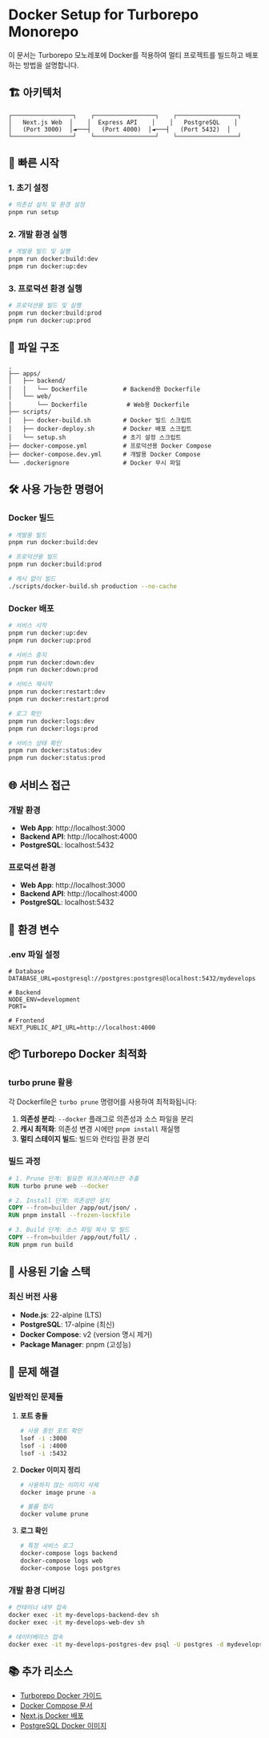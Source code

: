 # Docker Setup for Turborepo Monorepo

이 문서는 Turborepo 모노레포에 Docker를 적용하여 멀티 프로젝트를 빌드하고 배포하는 방법을 설명합니다.

## 🏗️ 아키텍처

```
┌─────────────────┐    ┌─────────────────┐    ┌─────────────────┐
│   Next.js Web  │    │  Express API    │    │   PostgreSQL    │
│   (Port 3000)  │◄───┤   (Port 4000)  │◄───┤   (Port 5432)  │
└─────────────────┘    └─────────────────┘    └─────────────────┘
```

## 🚀 빠른 시작

### 1. 초기 설정
```bash
# 의존성 설치 및 환경 설정
pnpm run setup
```

### 2. 개발 환경 실행
```bash
# 개발용 빌드 및 실행
pnpm run docker:build:dev
pnpm run docker:up:dev
```

### 3. 프로덕션 환경 실행
```bash
# 프로덕션용 빌드 및 실행
pnpm run docker:build:prod
pnpm run docker:up:prod
```

## 📁 파일 구조

```
.
├── apps/
│   ├── backend/
│   │   └── Dockerfile          # Backend용 Dockerfile
│   └── web/
│       └── Dockerfile           # Web용 Dockerfile
├── scripts/
│   ├── docker-build.sh         # Docker 빌드 스크립트
│   ├── docker-deploy.sh        # Docker 배포 스크립트
│   └── setup.sh                # 초기 설정 스크립트
├── docker-compose.yml          # 프로덕션용 Docker Compose
├── docker-compose.dev.yml      # 개발용 Docker Compose
└── .dockerignore               # Docker 무시 파일
```

## 🛠️ 사용 가능한 명령어

### Docker 빌드
```bash
# 개발용 빌드
pnpm run docker:build:dev

# 프로덕션용 빌드
pnpm run docker:build:prod

# 캐시 없이 빌드
./scripts/docker-build.sh production --no-cache
```

### Docker 배포
```bash
# 서비스 시작
pnpm run docker:up:dev
pnpm run docker:up:prod

# 서비스 중지
pnpm run docker:down:dev
pnpm run docker:down:prod

# 서비스 재시작
pnpm run docker:restart:dev
pnpm run docker:restart:prod

# 로그 확인
pnpm run docker:logs:dev
pnpm run docker:logs:prod

# 서비스 상태 확인
pnpm run docker:status:dev
pnpm run docker:status:prod
```

## 🌐 서비스 접근

### 개발 환경
- **Web App**: http://localhost:3000
- **Backend API**: http://localhost:4000
- **PostgreSQL**: localhost:5432

### 프로덕션 환경
- **Web App**: http://localhost:3000
- **Backend API**: http://localhost:4000
- **PostgreSQL**: localhost:5432

## 🔧 환경 변수

### .env 파일 설정
```env
# Database
DATABASE_URL=postgresql://postgres:postgres@localhost:5432/mydevelops

# Backend
NODE_ENV=development
PORT=

# Frontend
NEXT_PUBLIC_API_URL=http://localhost:4000
```

## 📦 Turborepo Docker 최적화

### turbo prune 활용
각 Dockerfile은 `turbo prune` 명령어를 사용하여 최적화됩니다:

1. **의존성 분리**: `--docker` 플래그로 의존성과 소스 파일을 분리
2. **캐시 최적화**: 의존성 변경 시에만 `pnpm install` 재실행
3. **멀티 스테이지 빌드**: 빌드와 런타임 환경 분리

### 빌드 과정
```dockerfile
# 1. Prune 단계: 필요한 워크스페이스만 추출
RUN turbo prune web --docker

# 2. Install 단계: 의존성만 설치
COPY --from=builder /app/out/json/ .
RUN pnpm install --frozen-lockfile

# 3. Build 단계: 소스 파일 복사 및 빌드
COPY --from=builder /app/out/full/ .
RUN pnpm run build
```

## 🔧 사용된 기술 스택

### 최신 버전 사용
- **Node.js**: 22-alpine (LTS)
- **PostgreSQL**: 17-alpine (최신)
- **Docker Compose**: v2 (version 명시 제거)
- **Package Manager**: pnpm (고성능)

## 🐛 문제 해결

### 일반적인 문제들

1. **포트 충돌**
   ```bash
   # 사용 중인 포트 확인
   lsof -i :3000
   lsof -i :4000
   lsof -i :5432
   ```

2. **Docker 이미지 정리**
   ```bash
   # 사용하지 않는 이미지 삭제
   docker image prune -a
   
   # 볼륨 정리
   docker volume prune
   ```

3. **로그 확인**
   ```bash
   # 특정 서비스 로그
   docker-compose logs backend
   docker-compose logs web
   docker-compose logs postgres
   ```

### 개발 환경 디버깅
```bash
# 컨테이너 내부 접속
docker exec -it my-develops-backend-dev sh
docker exec -it my-develops-web-dev sh

# 데이터베이스 접속
docker exec -it my-develops-postgres-dev psql -U postgres -d mydevelops
```

## 📚 추가 리소스

- [Turborepo Docker 가이드](https://turborepo.com/docs/guides/tools/docker)
- [Docker Compose 문서](https://docs.docker.com/compose/)
- [Next.js Docker 배포](https://nextjs.org/docs/deployment#docker-image)
- [PostgreSQL Docker 이미지](https://hub.docker.com/_/postgres)
